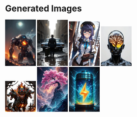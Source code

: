 # Generated Images



<img src="2025_10_19_01_thumb.webp" width="100"/> <img src="2025_10_19_02_thumb.webp" width="100"/> <img src="2025_10_19_03_thumb.webp" width="100"/> <img src="2025_10_19_04_thumb.webp" width="100"/> <img src="2025_10_19_05_thumb.webp" width="100"/> <img src="2025_10_19_06_thumb.webp" width="100"/> <img src="2025_10_19_07_thumb.webp" width="100"/>